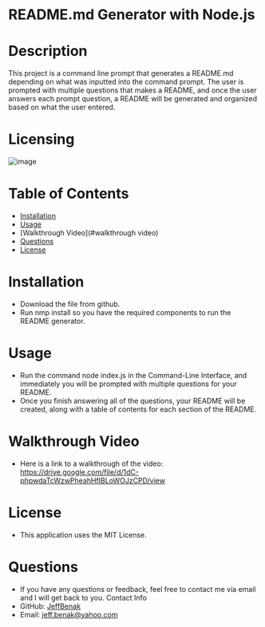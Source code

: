 # README.md Generator with Node.js
# Description
This project is a command line prompt that generates a README.md depending on what was inputted into the command prompt. 
The user is prompted with multiple questions that makes a README, and once the user answers each prompt question, a README will be generated and organized based on what the user entered.
# Licensing
![image](https://user-images.githubusercontent.com/87049684/135191858-93302bf2-03e1-45b6-a1c2-ec754df699b6.png)
# Table of Contents 
- [Installation](#installation)
- [Usage](#usage)
- [Walkthrough Video](#walkthrough video)
- [Questions](#questions)
- [License](#license)
# Installation
- Download the file from github.
- Run nmp install so you have the required components to run the README generator.
# Usage 
- Run the command node index.js in the Command-Line Interface, and immediately you will be prompted with multiple questions for your README. 
- Once you finish answering all of the questions, your README will be created, along with a table of contents for each section of the README.
# Walkthrough Video 
- Here is a link to a walkthrough of the video: https://drive.google.com/file/d/1dC-phpwdaTcWzwPheahHfIBLoWOJzCPD/view
# License 
- This application uses the MIT License.
# Questions 
- If you have any questions or feedback, feel free to contact me via email and I will get back to you.
Contact Info
- GitHub: [JeffBenak](https://github.com/jeffbenak)
- Email: jeff.benak@yahoo.com



